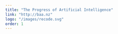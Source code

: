 ```yaml
---
title: "The Progress of Artificial Intelligence"
link: "http://baa.nz"
logo: "/images/recode.svg"
order: 1
---
```

